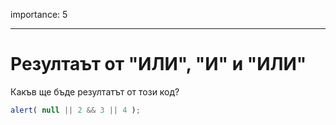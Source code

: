 importance: 5

---

# Резултаът от "ИЛИ", "И" и "ИЛИ"

Какъв ще бъде резултатът от този код?

```js
alert( null || 2 && 3 || 4 );
```

